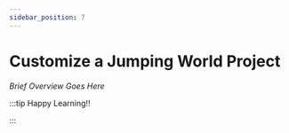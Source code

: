 ```yaml
---
sidebar_position: 7
---
```


# Customize a Jumping World Project

_Brief Overview Goes Here_

:::tip Happy Learning!!

<QuestButton text="Go To Quest" link="https://app.stackup.dev/quest_page/customize-a-jumping-world-project" />

:::

